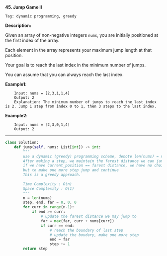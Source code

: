 **45. Jump Game II**

```Tag: dynamic programming, greedy```

**Description:**

Given an array of non-negative integers ```nums```, you are initially positioned at the first index of the array.

Each element in the array represents your maximum jump length at that position.

Your goal is to reach the last index in the minimum number of jumps.

You can assume that you can always reach the last index.

**Example1**:

        Input: nums = [2,3,1,1,4]
        Output: 2
        Explanation: The minimum number of jumps to reach the last index is 2. Jump 1 step from index 0 to 1, then 3 steps to the last index.
        
**Example2**:

        Input: nums = [2,3,0,1,4]
        Output: 2

-----------

```python
class Solution:
    def jump(self, nums: List[int]) -> int:
        """
        use a dynamic (greedy) programming scheme, denote len(nums) = n
        After making a step, we maintain the farest distance we can jump to and try to update it as we go through the nums list
        if we have current_position == farest distance, we have no choice
        but to make one more step jump and continue
        This is a greedy approach.
        
        Time Complexity : O(n)
        Space Complexity : O(1)
        """
        n = len(nums)
        step, end, far = 0, 0, 0
        for curr in range(n-1):
            if end >= curr:
                # update the farest distance we may jump to
                far = max(far, curr + nums[curr])
                if curr == end: 
                    # reach the boundary of last step
                    # update the boudary, make one more step
                    end = far
                    step += 1
        return step
```


  
